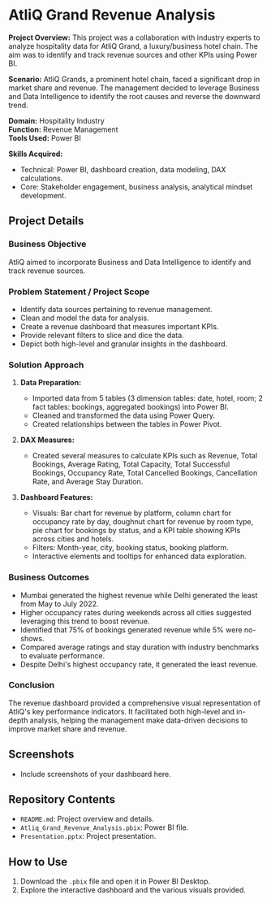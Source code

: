# AtliQ Grand Revenue Analysis

**Project Overview:**
This project was a collaboration with industry experts to analyze hospitality data for AtliQ Grand, a luxury/business hotel chain. The aim was to identify and track revenue sources and other KPIs using Power BI.

**Scenario:**
AtliQ Grands, a prominent hotel chain, faced a significant drop in market share and revenue. The management decided to leverage Business and Data Intelligence to identify the root causes and reverse the downward trend.

**Domain:** Hospitality Industry  
**Function:** Revenue Management  
**Tools Used:** Power BI

**Skills Acquired:**
- Technical: Power BI, dashboard creation, data modeling, DAX calculations.
- Core: Stakeholder engagement, business analysis, analytical mindset development.

## Project Details

### Business Objective
AtliQ aimed to incorporate Business and Data Intelligence to identify and track revenue sources.

### Problem Statement / Project Scope
- Identify data sources pertaining to revenue management.
- Clean and model the data for analysis.
- Create a revenue dashboard that measures important KPIs.
- Provide relevant filters to slice and dice the data.
- Depict both high-level and granular insights in the dashboard.

### Solution Approach
1. **Data Preparation:**
   - Imported data from 5 tables (3 dimension tables: date, hotel, room; 2 fact tables: bookings, aggregated bookings) into Power BI.
   - Cleaned and transformed the data using Power Query.
   - Created relationships between the tables in Power Pivot.

2. **DAX Measures:**
   - Created several measures to calculate KPIs such as Revenue, Total Bookings, Average Rating, Total Capacity, Total Successful Bookings, Occupancy Rate, Total Cancelled Bookings, Cancellation Rate, and Average Stay Duration.

3. **Dashboard Features:**
   - Visuals: Bar chart for revenue by platform, column chart for occupancy rate by day, doughnut chart for revenue by room type, pie chart for bookings by status, and a KPI table showing KPIs across cities and hotels.
   - Filters: Month-year, city, booking status, booking platform.
   - Interactive elements and tooltips for enhanced data exploration.

### Business Outcomes
- Mumbai generated the highest revenue while Delhi generated the least from May to July 2022.
- Higher occupancy rates during weekends across all cities suggested leveraging this trend to boost revenue.
- Identified that 75% of bookings generated revenue while 5% were no-shows.
- Compared average ratings and stay duration with industry benchmarks to evaluate performance.
- Despite Delhi's highest occupancy rate, it generated the least revenue.

### Conclusion
The revenue dashboard provided a comprehensive visual representation of AtliQ's key performance indicators. It facilitated both high-level and in-depth analysis, helping the management make data-driven decisions to improve market share and revenue.

## Screenshots
- Include screenshots of your dashboard here.

## Repository Contents
- `README.md`: Project overview and details.
- `Atliq_Grand_Revenue_Analysis.pbix`: Power BI file.
- `Presentation.pptx`: Project presentation.

## How to Use
1. Download the `.pbix` file and open it in Power BI Desktop.
2. Explore the interactive dashboard and the various visuals provided.